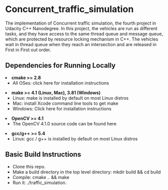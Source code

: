 # Concurrent_traffic_simulation

<p>The implementation of Concurrent traffic simulation, the fourth project in Udacity C++ Nanodegree. In this project, the vehicles
are run as different tasks, and they have access to the same thread queue and message queue, which are protected 
by resource locking mechanism in C++. The vehicles wait in thread queue when they reach an intersection and 
are released in First in First out order.</p>

<h2>Dependencies for Running Locally</h2>



<li><b>cmake >= 2.8</b>
        <ul>
            <li>All OSes: click here for installation instructions</li>
        </ul>
</li>

<li>
    <b>make >= 4.1 (Linux, Mac), 3.81 (Windows)</b>
        <ul>
            <li>Linux: make is installed by default on most Linux distros</li>
        
<li>Mac: install Xcode command line tools to get make</li>
</li>
            <li>Windows: Click here for installation instructions</li>
</ul>
    </li>

<li><b>OpenCV >= 4.1 </b>
        <ul>
            <li>The OpenCV 4.1.0 source code can be found here</li>
</ul>
<li><b>gcc/g++ >= 5.4</b>
        <ul>
            <li>Linux: gcc / g++ is installed by default on most Linux distros</li>
</ul>
        

<h2>Basic Build Instructions</h2>
<ul>
    <li>Clone this repo.</li>
    <li>Make a build directory in the top level directory: mkdir build && cd build</li>
    <li>Compile: cmake .. && make</li>
    <li>Run it: ./traffic_simulation.</li>
</ul>

